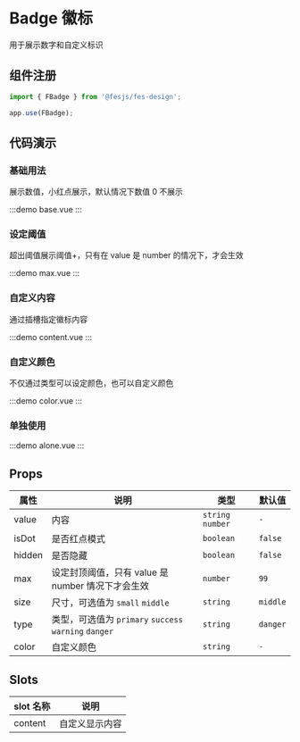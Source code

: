 # Badge 徽标

用于展示数字和自定义标识

## 组件注册

```js
import { FBadge } from '@fesjs/fes-design';

app.use(FBadge);
```

## 代码演示

### 基础用法

展示数值，小红点展示，默认情况下数值 0 不展示

:::demo
base.vue
:::

### 设定阈值

超出阈值展示阈值+，只有在 value 是 number 的情况下，才会生效

:::demo
max.vue
:::

### 自定义内容

通过插槽指定徽标内容

:::demo
content.vue
:::

### 自定义颜色

不仅通过类型可以设定颜色，也可以自定义颜色

:::demo
color.vue
:::

### 单独使用

:::demo
alone.vue
:::

## Props

| 属性   | 说明                                                  | 类型              | 默认值   |
| ------ | ----------------------------------------------------- | ----------------- | -------- |
| value  | 内容                                                  | `string` `number` | `-`      |
| isDot  | 是否红点模式                                          | `boolean`         | `false`  |
| hidden | 是否隐藏                                              | `boolean`         | `false`  |
| max    | 设定封顶阈值，只有 value 是 number 情况下才会生效     | `number`          | `99`     |
| size   | 尺寸，可选值为 `small` `middle`                       | `string`          | `middle` |
| type   | 类型，可选值为 `primary` `success` `warning` `danger` | `string`          | `danger` |
| color  | 自定义颜色                                            | `string`          | `-`      |

## Slots

| slot 名称 | 说明           |
| --------- | -------------- |
| content   | 自定义显示内容 |

